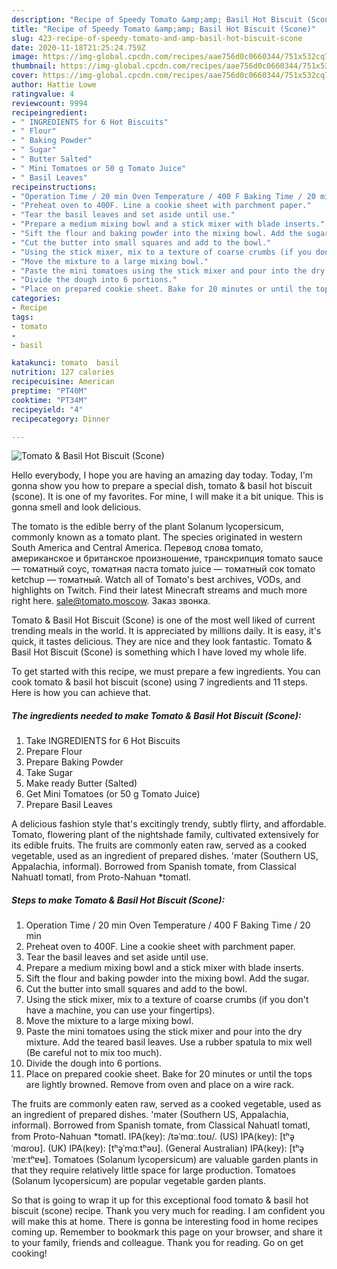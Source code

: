 ```yaml
---
description: "Recipe of Speedy Tomato &amp;amp; Basil Hot Biscuit (Scone)"
title: "Recipe of Speedy Tomato &amp;amp; Basil Hot Biscuit (Scone)"
slug: 423-recipe-of-speedy-tomato-and-amp-basil-hot-biscuit-scone
date: 2020-11-18T21:25:24.759Z
image: https://img-global.cpcdn.com/recipes/aae756d0c0660344/751x532cq70/tomato-basil-hot-biscuit-scone-recipe-main-photo.jpg
thumbnail: https://img-global.cpcdn.com/recipes/aae756d0c0660344/751x532cq70/tomato-basil-hot-biscuit-scone-recipe-main-photo.jpg
cover: https://img-global.cpcdn.com/recipes/aae756d0c0660344/751x532cq70/tomato-basil-hot-biscuit-scone-recipe-main-photo.jpg
author: Hattie Lowe
ratingvalue: 4
reviewcount: 9994
recipeingredient:
- " INGREDIENTS for 6 Hot Biscuits"
- " Flour"
- " Baking Powder"
- " Sugar"
- " Butter Salted"
- " Mini Tomatoes or 50 g Tomato Juice"
- " Basil Leaves"
recipeinstructions:
- "Operation Time / 20 min Oven Temperature / 400 F Baking Time / 20 min"
- "Preheat oven to 400F. Line a cookie sheet with parchment paper."
- "Tear the basil leaves and set aside until use."
- "Prepare a medium mixing bowl and a stick mixer with blade inserts."
- "Sift the flour and baking powder into the mixing bowl. Add the sugar."
- "Cut the butter into small squares and add to the bowl."
- "Using the stick mixer, mix to a texture of coarse crumbs (if you don&#39;t have a machine, you can use your fingertips)."
- "Move the mixture to a large mixing bowl."
- "Paste the mini tomatoes using the stick mixer and pour into the dry mixture. Add the teared basil leaves. Use a rubber spatula to mix well (Be careful not to mix too much)."
- "Divide the dough into 6 portions."
- "Place on prepared cookie sheet. Bake for 20 minutes or until the tops are lightly browned. Remove from oven and place on a wire rack."
categories:
- Recipe
tags:
- tomato
- 
- basil

katakunci: tomato  basil 
nutrition: 127 calories
recipecuisine: American
preptime: "PT40M"
cooktime: "PT34M"
recipeyield: "4"
recipecategory: Dinner

---
```



![Tomato &amp; Basil Hot Biscuit (Scone)](https://img-global.cpcdn.com/recipes/aae756d0c0660344/751x532cq70/tomato-basil-hot-biscuit-scone-recipe-main-photo.jpg)

Hello everybody, I hope you are having an amazing day today. Today, I'm gonna show you how to prepare a special dish, tomato &amp; basil hot biscuit (scone). It is one of my favorites. For mine, I will make it a bit unique. This is gonna smell and look delicious.

The tomato is the edible berry of the plant Solanum lycopersicum, commonly known as a tomato plant. The species originated in western South America and Central America. Перевод слова tomato, американское и британское произношение, транскрипция tomato sauce — томатный соус, томатная паста tomato juice — томатный сок tomato ketchup — томатный. Watch all of Tomato&#39;s best archives, VODs, and highlights on Twitch. Find their latest Minecraft streams and much more right here. sale@tomato.moscow. Заказ звонка.

Tomato &amp; Basil Hot Biscuit (Scone) is one of the most well liked of current trending meals in the world. It is appreciated by millions daily. It is easy, it's quick, it tastes delicious. They are nice and they look fantastic. Tomato &amp; Basil Hot Biscuit (Scone) is something which I have loved my whole life.


To get started with this recipe, we must prepare a few ingredients. You can cook tomato &amp; basil hot biscuit (scone) using 7 ingredients and 11 steps. Here is how you can achieve that.

<!--inarticleads1-->

##### The ingredients needed to make Tomato &amp; Basil Hot Biscuit (Scone):

1. Take  INGREDIENTS for 6 Hot Biscuits
1. Prepare  Flour
1. Prepare  Baking Powder
1. Take  Sugar
1. Make ready  Butter (Salted)
1. Get  Mini Tomatoes (or 50 g Tomato Juice)
1. Prepare  Basil Leaves


A delicious fashion style that&#39;s excitingly trendy, subtly flirty, and affordable. Tomato, flowering plant of the nightshade family, cultivated extensively for its edible fruits. The fruits are commonly eaten raw, served as a cooked vegetable, used as an ingredient of prepared dishes. &#39;mater (Southern US, Appalachia, informal). Borrowed from Spanish tomate, from Classical Nahuatl tomatl, from Proto-Nahuan *tomatl. 

<!--inarticleads2-->

##### Steps to make Tomato &amp; Basil Hot Biscuit (Scone):

1. Operation Time / 20 min Oven Temperature / 400 F Baking Time / 20 min
1. Preheat oven to 400F. Line a cookie sheet with parchment paper.
1. Tear the basil leaves and set aside until use.
1. Prepare a medium mixing bowl and a stick mixer with blade inserts.
1. Sift the flour and baking powder into the mixing bowl. Add the sugar.
1. Cut the butter into small squares and add to the bowl.
1. Using the stick mixer, mix to a texture of coarse crumbs (if you don&#39;t have a machine, you can use your fingertips).
1. Move the mixture to a large mixing bowl.
1. Paste the mini tomatoes using the stick mixer and pour into the dry mixture. Add the teared basil leaves. Use a rubber spatula to mix well (Be careful not to mix too much).
1. Divide the dough into 6 portions.
1. Place on prepared cookie sheet. Bake for 20 minutes or until the tops are lightly browned. Remove from oven and place on a wire rack.


The fruits are commonly eaten raw, served as a cooked vegetable, used as an ingredient of prepared dishes. &#39;mater (Southern US, Appalachia, informal). Borrowed from Spanish tomate, from Classical Nahuatl tomatl, from Proto-Nahuan *tomatl. IPA(key): /təˈmɑː.toʊ/. (US) IPA(key): [tʰə̥ˈmɑɾoʊ]. (UK) IPA(key): [tʰə̥ˈmɑːtʰəʊ]. (General Australian) IPA(key): [tʰə̥ˈmɐːtʰɐʉ]. Tomatoes (Solanum lycopersicum) are valuable garden plants in that they require relatively little space for large production. Tomatoes (Solanum lycopersicum) are popular vegetable garden plants. 

So that is going to wrap it up for this exceptional food tomato &amp; basil hot biscuit (scone) recipe. Thank you very much for reading. I am confident you will make this at home. There is gonna be interesting food in home recipes coming up. Remember to bookmark this page on your browser, and share it to your family, friends and colleague. Thank you for reading. Go on get cooking!
